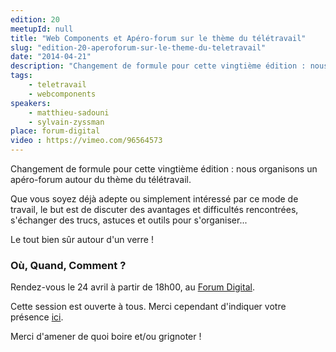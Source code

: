 ```yaml
---
edition: 20
meetupId: null
title: "Web Components et Apéro-forum sur le thème du télétravail"
slug: "edition-20-aperoforum-sur-le-theme-du-teletravail"
date: "2014-04-21"
description: "Changement de formule pour cette vingtième édition : nous organisons un apéro-forum autour du thème du télétravail. Avec en première partie une présentation des Web Components"
tags:
    - teletravail
    - webcomponents
speakers:
    - matthieu-sadouni
    - sylvain-zyssman
place: forum-digital
video : https://vimeo.com/96564573
---
```


Changement de formule pour cette vingtième édition : nous organisons un apéro-forum autour du thème
du télétravail.

Que vous soyez déjà adepte ou simplement intéressé par ce mode de travail, le but est de discuter
des avantages et difficultés rencontrées, s'échanger des trucs, astuces et outils pour
s'organiser...

Le tout bien sûr autour d'un verre !

### Où, Quand, Comment ?

Rendez-vous le 24 avril à partir de 18h00, au [Forum Digital](http://forum-digital.fr).

Cette session est ouverte à tous. Merci cependant d'indiquer votre présence
[ici](https://docs.google.com/forms/d/1tvKL-H9H5IH6E87gJTdmlDDOW6M5Ut6FsrBdSIXa9q0/viewform).

Merci d'amener de quoi boire et/ou grignoter !
